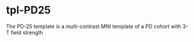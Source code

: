 # tpl-PD25
 The PD-25 template is a multi-contrast MNI template of a PD cohort with 3-T field strength
